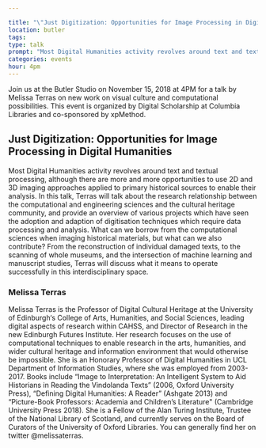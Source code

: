 ```yaml
---

title: "\"Just Digitization: Opportunities for Image Processing in Digital Humanities\" with Melissa Terras"
location: butler
tags: 
type: talk
prompt: "Most Digital Humanities activity revolves around text and textual processing, although there are more and more opportunities to use 2D and 3D  imaging approaches applied to primary historical sources to enable their analysis. In this talk, Terras will talk about the research relationship between the computational and engineering sciences and the cultural heritage community, and provide an overview of various projects which have seen the adoption and adaption of digitisation techniques which require data processing and analysis."
categories: events
hour: 4pm
---
```


Join us at the Butler Studio on November 15, 2018 at 4PM for a talk by Melissa Terras on new work on visual culture and computational possibilities. This event is organized by Digital Scholarship at Columbia Libraries and co-sponsored by xpMethod.

## Just Digitization: Opportunities for Image Processing in Digital Humanities

Most Digital Humanities activity revolves around text and textual processing, although there are more and more opportunities to use 2D and 3D imaging approaches applied to primary historical sources to enable their analysis. In this talk, Terras will talk about the research relationship between the computational and engineering sciences and the cultural heritage community, and provide an overview of various projects which have seen the adoption and adaption of digitisation techniques which require data processing and analysis. What can we borrow from the computational sciences when imaging historical materials, but what can we also contribute? From the reconstruction of individual damaged texts, to the scanning of whole museums, and the intersection of machine learning and manuscript studies, Terras will discuss what it means to operate successfully in this interdisciplinary space.

### Melissa Terras

Melissa Terras is the Professor of Digital Cultural Heritage at the University of Edinburgh‘s College of Arts, Humanities, and Social Sciences, leading digital aspects of research within CAHSS, and Director of Research in the new Edinburgh Futures Institute. Her research focuses on the use of computational techniques to enable research in the arts, humanities, and wider cultural heritage and information environment that would otherwise be impossible. She is an Honorary Professor of Digital Humanities in UCL Department of Information Studies, where she was employed from 2003-2017. Books include “Image to Interpretation: An Intelligent System to Aid Historians in Reading the Vindolanda Texts” (2006, Oxford University Press), “Defining Digital Humanities: A Reader” (Ashgate 2013) and “Picture-Book Professors: Academia and Children’s Literature" (Cambridge University Press 2018). She is a Fellow of the Alan Turing Institute, Trustee of the National Library of Scotland, and currently serves on the Board of Curators of the University of Oxford Libraries. You can generally find her on twitter @melissaterras.
